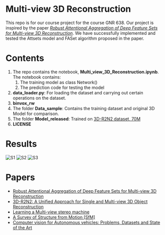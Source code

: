 # Multi-view 3D Reconstruction
This repo is for our course project for the course GNR 638. Our project is inspired by the paper [*Robust Attentional Aggregation of Deep Feature Sets for Multi-view 3D Reconstruction*](https://arxiv.org/abs/1808.00758). We have successfully implemented and tested the Attsets model and FASet algorithm proposed in the paper.

# Contents
1. The repo contains the notebook, **Multi_view_3D_Reconstruction.ipynb**. The notebook contains:
    1. The training model as class Network()
    2. The prediction code for testing the model
2. **data_loader.py**: For loading the dataset and carrying out certain operations on the dataset.
3. **binvox_rw**
4. The folder **Data_sample**: Contains the training dataset and original 3D Model for comparison.
5. The folder **Model_released**: Trained on [3D-R2N2 dataset, 70M](https://drive.google.com/open?id=1A1ihqMDfZLrjQeCFWEjgp-WYb810_om-)
6. **LICENSE**

# Results
![S1](/readme_images/S1.jpg=500x500)
![S2](/readme_images/S2.jpg=500x500)
![S3](/readme_images/S3.jpg=500x500)

# Papers
* [Robust Attentional Aggregation of Deep Feature Sets for Multi-view 3D Reconstruction](https://arxiv.org/abs/1808.00758)
* [3D-R2N2: A Unified Approach for Single and Multi-view 3D Object Reconstruction](https://arxiv.org/abs/1604.00449)
* [Learning a Multi-view stereo machine](https://arxiv.org/abs/1708.05375)
* [A Survey of Structure from Motion [SfM]](https://arxiv.org/abs/1701.08493)
* [Computer vision for Autonomous vehicles: Problems, Datasets and State of the Art](https://arxiv.org/abs/1704.05519)
